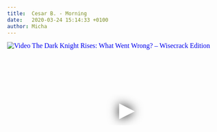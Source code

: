 ```yaml
---
title:  Cesar B. - Morning
date:   2020-03-24 15:14:33 +0100
author: Micha
---
```

<div class="video-container ">
<iframe
  width="560"
  height="315"
  src="https://www.youtube.com/embed/HKpdQm9k9dw"
  srcdoc="<style>*{padding:0;margin:0;overflow:hidden}html,body{height:100%}img,span{position:absolute;width:100%;top:0;bottom:0;margin:auto}span{height:1.5em;text-align:center;font:48px/1.5 sans-serif;color:white;text-shadow:0 0 0.5em black}</style><a href=https://www.youtube.com/embed/HKpdQm9k9dw?autoplay=1><img src=https://img.youtube.com/vi/HKpdQm9k9dw/hqdefault.jpg alt='Video The Dark Knight Rises: What Went Wrong? – Wisecrack Edition'><span>▶</span></a>"
  frameborder="0"
  allow="accelerometer; autoplay; encrypted-media; gyroscope; picture-in-picture"
  allowfullscreen
></iframe>
</div>